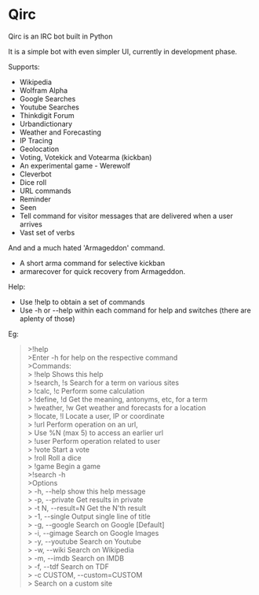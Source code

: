 Qirc
====

Qirc is an IRC bot built in Python

It is a simple bot with even simpler UI, currently in development phase.

Supports:
* Wikipedia
* Wolfram Alpha
* Google Searches
* Youtube Searches
* Thinkdigit Forum
* Urbandictionary
* Weather and Forecasting
* IP Tracing
* Geolocation
* Voting, Votekick and Votearma (kickban)
* An experimental game - Werewolf 
* Cleverbot
* Dice roll
* URL commands
* Reminder
* Seen
* Tell command for visitor messages that are delivered when a user arrives
* Vast set of verbs


And and a much hated 'Armageddon' command.
* A short arma command for selective kickban
* armarecover for quick recovery from Armageddon.

Help:
* Use !help to obtain a set of commands
* Use -h or --help within each command for help and switches (there are aplenty of those)


Eg:
>\>!help  
\>Enter <command> -h for help on the respective command  
\>Commands:    
\>    !help             Shows this help  
\>    !search, !s       Search for a term on various sites  
\>    !calc, !c         Perform some calculation  
\>    !define, !d       Get the meaning, antonyms, etc, for a term  
\>    !weather, !w      Get weather and forecasts for a location  
\>    !locate, !l       Locate a user, IP or coordinate  
\>    !url              Perform operation on an url,    
\>                      Use %N (max 5) to access an earlier url  
\>    !user             Perform operation related to user  
\>    !vote             Start a vote  
\>    !roll             Roll a dice  
\>    !game             Begin a game    
\>!search -h  
\>Options  
\>  -h, --help            show this help message  
\>  -p, --private         Get results in private  
\>  -t N, --result=N      Get the N'th result  
\>  -1, --single          Output single line of title  
\>  -g, --google          Search on Google [Default]  
\>  -i, --gimage          Search on Google Images  
\>  -y, --youtube         Search on Youtube  
\>  -w, --wiki            Search on Wikipedia  
\>  -m, --imdb            Search on IMDB  
\>  -f, --tdf             Search on TDF  
\>  -c CUSTOM, --custom=CUSTOM  
\>                        Search on a custom site  